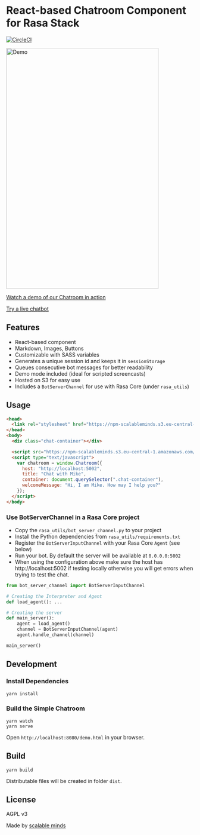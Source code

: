 # React-based Chatroom Component for Rasa Stack

[![CircleCI](https://circleci.com/gh/scalableminds/chatroom.svg?style=svg)](https://circleci.com/gh/scalableminds/chatroom)

<a href="https://npm-scalableminds.s3.eu-central-1.amazonaws.com/@scalableminds/chatroom@master/demo.html"><img src="https://npm-scalableminds.s3.amazonaws.com/%40scalableminds/chatroom/demo.gif" alt="Demo" width="409" height="645" /></a>

[Watch a demo of our Chatroom in action](https://npm-scalableminds.s3.eu-central-1.amazonaws.com/@scalableminds/chatroom@master/demo.html)

[Try a live chatbot](https://scalableminds.com/)

## Features

* React-based component
* Markdown, Images, Buttons
* Customizable with SASS variables
* Generates a unique session id and keeps it in `sessionStorage`
* Queues consecutive bot messages for better readability
* Demo mode included (ideal for scripted screencasts)
* Hosted on S3 for easy use
* Includes a `BotServerChannel` for use with Rasa Core (under `rasa_utils`)

## Usage

```html
<head>
  <link rel="stylesheet" href="https://npm-scalableminds.s3.eu-central-1.amazonaws.com/@scalableminds/chatroom@master/dist/Chatroom.css" />
</head>
<body>
  <div class="chat-container"></div>

  <script src="https://npm-scalableminds.s3.eu-central-1.amazonaws.com/@scalableminds/chatroom@master/dist/Chatroom.js"/></script>
  <script type="text/javascript">
    var chatroom = window.Chatroom({
      host: "http://localhost:5002",
      title: "Chat with Mike",
      container: document.querySelector(".chat-container"),
      welcomeMessage: "Hi, I am Mike. How may I help you?"
    });
  </script>
</body>
```

### Use BotServerChannel in a Rasa Core project

* Copy the `rasa_utils/bot_server_channel.py` to your project
* Install the Python dependencies from `rasa_utils/requirements.txt`
* Register the `BotServerInputChannel` with your Rasa Core `Agent` (see below)
* Run your bot. By default the server will be available at `0.0.0.0:5002`
* When using the configuration above make sure the host has http://localhost:5002 if testing locally otherwise you will get errors when trying to test the chat.

```python
from bot_server_channel import BotServerInputChannel

# Creating the Interpreter and Agent
def load_agent(): ...

# Creating the server
def main_server():
    agent = load_agent()
    channel = BotServerInputChannel(agent)
    agent.handle_channel(channel)

main_server()
```

## Development

### Install Dependencies

```
yarn install
```

### Build the Simple Chatroom

```
yarn watch
yarn serve
```

Open `http://localhost:8080/demo.html` in your browser.

## Build

```
yarn build
```

Distributable files will be created in folder `dist`.

## License

AGPL v3

Made by [scalable minds](https://scalableminds.com)
